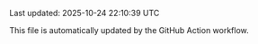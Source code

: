Last updated: 2025-10-24 22:10:39 UTC

This file is automatically updated by the GitHub Action workflow.
